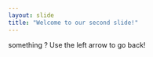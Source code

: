 ```yaml
---
layout: slide
title: "Welcome to our second slide!"
---
```

something ?
Use the left arrow to go back!
